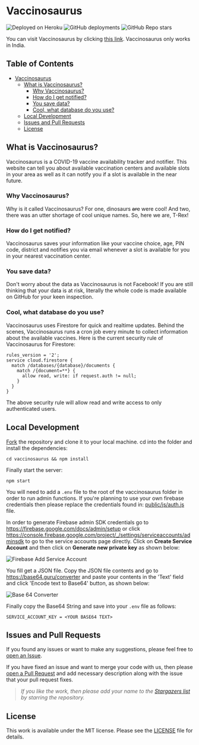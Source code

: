 # Vaccinosaurus

![Deployed on Heroku](https://img.shields.io/badge/Website-Deployed%20On%20Heroku-6567a5) ![GitHub deployments](https://img.shields.io/github/deployments/luciferreeves/vaccinosaurus/vaccinosaurus?label=Deployment%20State) ![GitHub Repo stars](https://img.shields.io/github/stars/luciferreeves/vaccinosaurus?label=Stars)

You can visit Vaccinosaurus by clicking [this link](https://vaccinosaurus.herokuapp.com/). Vaccinosaurus only works in India.

## Table of Contents
- [Vaccinosaurus](#vaccinosaurus)
  * [What is Vaccinosaurus?](#what-is-vaccinosaurus)
    + [Why Vaccinosaurus?](#why-vaccinosaurus)
    + [How do I get notified?](#how-do-i-get-notified)
    + [You save data?](#you-save-data)
    + [Cool, what database do you use?](#cool-what-database-do-you-use)
  * [Local Development](#local-development)
  * [Issues and Pull Requests](#issues-and-pull-requests)
  * [License](#license)

## What is Vaccinosaurus?

Vaccinosaurus is a COVID-19 vaccine availability tracker and notifier. This website can tell you about available vaccination centers and available slots in your area as well as it can notify you if a slot is available in the near future. 

### Why Vaccinosaurus?

Why is it called Vaccinosaurus? For one, dinosaurs ~~are~~ were cool! And two, there was an utter shortage of cool unique names. So, here we are, T-Rex!

### How do I get notified?

Vaccinosaurus saves your information like your vaccine choice, age, PIN code, district and notifies you via email whenever a slot is available for you in your nearest vaccination center.

### You save data?

Don't worry about the data as Vaccinosaurus is not Facebook! If you are still thinking that your data is at risk, literally the whole code is made available on GitHub for your keen inspection.

### Cool, what database do you use?

Vaccinosaurus uses Firestore for quick and realtime updates. Behind the scenes, Vaccinosaurus runs a cron job every minute to collect information about the available vaccines. Here is the current security rule of Vaccinosaurus for Firestore:

````
rules_version = '2';
service cloud.firestore {
  match /databases/{database}/documents {
    match /{document=**} {
      allow read, write: if request.auth != null;
    }
  }
}
````

The above security rule will allow read and write access to only authenticated users.

## Local Development

[Fork](https://github.com/luciferreeves/vaccinosaurus/fork) the repository and clone it to your local machine. cd into the folder and install the dependencies:

````
cd vaccinosaurus && npm install
````

Finally start the server:

````
npm start
````

You will need to add a `.env` file to the root of the vaccinosaurus folder in order to run admin functions. If you're planning to use your own firebase credentials then please replace the credentials found in: [public/js/auth.js](./public/js/auth.js) file.

In order to generate Firebase admin SDK credentials go to https://firebase.google.com/docs/admin/setup or click https://console.firebase.google.com/project/_/settings/serviceaccounts/adminsdk to go to the service accounts page directly. Click on **Create Service Account** and then click on **Generate new private key** as shown below:

![Firebase Add Service Account](https://i.ibb.co/hVN7drg/Screenshot-2021-05-07-at-1-05-39-PM.png)

You fill get a JSON file. Copy the JSON file contents and go to https://base64.guru/converter and paste your contents in the 'Text' field and click 'Encode text to Base64' button, as shown below:

![Base 64 Converter](https://i.ibb.co/mBTSDtp/Screenshot-2021-05-07-at-1-09-11-PM.png)

Finally copy the Base64 String and save into your `.env` file as follows:

````
SERVICE_ACCOUNT_KEY = <YOUR BASE64 TEXT>
````

## Issues and Pull Requests

If you found any issues or want to make any suggestions, please feel free to [open an Issue](https://github.com/luciferreeves/vaccinosaurus/issues).

If you have fixed an issue and want to merge your code with us, then please [open a Pull Request](https://github.com/luciferreeves/vaccinosaurus/pulls) and add necessary description along with the issue that your pull request fixes.

> _If you like the work, then please add your name to the [Stargazers list](https://github.com/luciferreeves/vaccinosaurus/stargazers) by starring the repository._

## License

This work is available under the MIT license. Please see the [LICENSE](LICENSE) file for details.
